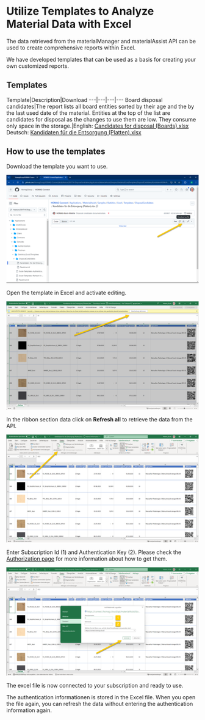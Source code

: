 ﻿# Utilize Templates to Analyze Material Data with Excel

The data retrieved from the materialManager and materialAssist API can be used to create comprehensive reports within Excel.  

We have developed templates that can be used as a basis for creating your own customized reports.

## Templates

Template|Description|Download
---|---|---|---
Board disposal candidates|The report lists all board entities sorted by their age and the by the last used date of the material. Entities at the top of the list are candidates for disposal as the changes to use them are low. They consume only space in the storage.|English: [Candidates for disposal (Boards).xlsx](Kandidaten%20für%20die%20Entsorgung%20(Platten).xlsx)<br/>Deutsch: [Kandidaten für die Entsorgung (Platten).xlsx](Kandidaten%20für%20die%20Entsorgung%20(Platten).xlsx)




## How to use the templates

Download the template you want to use.

![alt text](Excel-Templates-Download-de.png)

Open the template in Excel and activate editing.

![alt text](Excel-Templates-Activate-de.png)

In the ribbon section data click on <strong>Refresh all</strong> to retrieve the data from the API.

![alt text](Excel-Templates-Refresh-de.png)

Enter Subscription Id (1) and Authentication Key (2). Please check the [Authorization page](../../../Authentication/Readme.md) for more information about how to get them.

![alt text](Excel-Templates-Authentication-de.png)

The excel file is now connected to your subscription and ready to use. 

The authentication informationen is stored in the Excel file. When you open the file again, you can refresh the data without entering the authentication information again.

